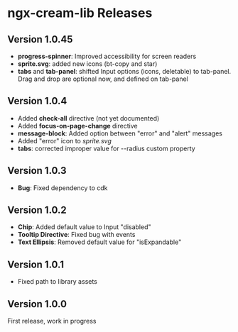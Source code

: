 # ngx-cream-lib Releases

## Version 1.0.45

- **progress-spinner**: Improved accessibility for screen readers
- **sprite.svg**: added new icons (bt-copy and star)
- **tabs** and **tab-panel**: shifted Input options (icons, deletable) to tab-panel.
  Drag and drop are optional now, and defined on tab-panel

## Version 1.0.4

- Added **check-all** directive (not yet documented)
- Added **focus-on-page-change** directive
- **message-block**: Added option between "error" and "alert" messages
- Added "error" icon to _sprite.svg_
- **tabs**: corrected improper value for --radius custom property

## Version 1.0.3

- **Bug**: Fixed dependency to cdk

## Version 1.0.2

- **Chip**: Added default value to Input "disabled"
- **Tooltip Directive**: Fixed bug with events
- **Text Ellipsis**: Removed default value for "isExpandable"

## Version 1.0.1

- Fixed path to library assets

## Version 1.0.0

First release, work in progress
